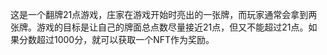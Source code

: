 这是一个翻牌21点游戏，庄家在游戏开始时亮出的一张牌，而玩家通常会拿到两张牌。游戏的目标是让自己的牌面总点数尽量接近21点，但又不能超过21点。如果分数超过1000分，就可以获取一个NFT作为奖励。
